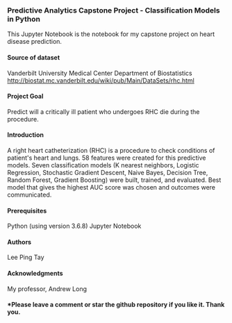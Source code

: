 ### Predictive Analytics Capstone Project - Classification Models in Python
This Jupyter Notebook is the notebook for my capstone project on heart disease prediction.

#### Source of dataset
Vanderbilt University Medical Center Department of Biostatistics
http://biostat.mc.vanderbilt.edu/wiki/pub/Main/DataSets/rhc.html

#### Project Goal 
Predict will a critically ill patient who undergoes RHC die during the procedure.

#### Introduction
A right heart catheterization (RHC) is a procedure to check conditions of patient's heart and lungs. 58 features were created for this predictive models. Seven classification models (K nearest neighbors, Logistic Regression, Stochastic Gradient Descent, Naive Bayes, Decision Tree, Random Forest, Gradient Boosting) were built, trained, and evaluated. Best model that gives the highest AUC score was chosen and outcomes were communicated.

#### Prerequisites 
Python (using version 3.6.8)
Jupyter Notebook

#### Authors
Lee Ping Tay

#### Acknowledgments
My professor, Andrew Long

#### *Please leave a comment or star the github repository if you like it. Thank you.
